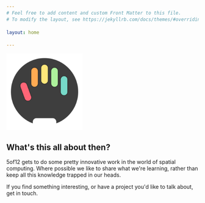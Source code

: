 ```yaml
---
# Feel free to add content and custom Front Matter to this file.
# To modify the layout, see https://jekyllrb.com/docs/themes/#overriding-theme-defaults

layout: home

---
```


<img src="assets/5of12_Logo.png" width="200px" height="200px"
        alt="The 5of12 Logo, a notched circle with 5 coloured pill shapes arrayed like a paw" >

## What's this all about then?

5of12 gets to do some pretty innovative work in the world of spatial computing. Where possible we like to share what we're learning, rather than keep all this knowledge trapped in our heads.

If you find something interesting, or have a project you'd like to talk about, get in touch. 

